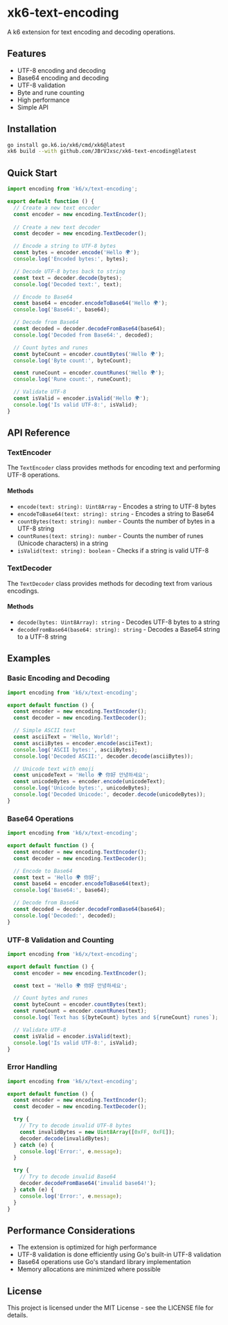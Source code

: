 # xk6-text-encoding

A k6 extension for text encoding and decoding operations.

## Features

- UTF-8 encoding and decoding
- Base64 encoding and decoding
- UTF-8 validation
- Byte and rune counting
- High performance
- Simple API

## Installation

```bash
go install go.k6.io/xk6/cmd/xk6@latest
xk6 build --with github.com/JBrVJxsc/xk6-text-encoding@latest
```

## Quick Start

```javascript
import encoding from 'k6/x/text-encoding';

export default function () {
  // Create a new text encoder
  const encoder = new encoding.TextEncoder();
  
  // Create a new text decoder
  const decoder = new encoding.TextDecoder();

  // Encode a string to UTF-8 bytes
  const bytes = encoder.encode('Hello 🌍');
  console.log('Encoded bytes:', bytes);

  // Decode UTF-8 bytes back to string
  const text = decoder.decode(bytes);
  console.log('Decoded text:', text);

  // Encode to Base64
  const base64 = encoder.encodeToBase64('Hello 🌍');
  console.log('Base64:', base64);

  // Decode from Base64
  const decoded = decoder.decodeFromBase64(base64);
  console.log('Decoded from Base64:', decoded);

  // Count bytes and runes
  const byteCount = encoder.countBytes('Hello 🌍');
  console.log('Byte count:', byteCount);

  const runeCount = encoder.countRunes('Hello 🌍');
  console.log('Rune count:', runeCount);

  // Validate UTF-8
  const isValid = encoder.isValid('Hello 🌍');
  console.log('Is valid UTF-8:', isValid);
}
```

## API Reference

### TextEncoder

The `TextEncoder` class provides methods for encoding text and performing UTF-8 operations.

#### Methods

- `encode(text: string): Uint8Array` - Encodes a string to UTF-8 bytes
- `encodeToBase64(text: string): string` - Encodes a string to Base64
- `countBytes(text: string): number` - Counts the number of bytes in a UTF-8 string
- `countRunes(text: string): number` - Counts the number of runes (Unicode characters) in a string
- `isValid(text: string): boolean` - Checks if a string is valid UTF-8

### TextDecoder

The `TextDecoder` class provides methods for decoding text from various encodings.

#### Methods

- `decode(bytes: Uint8Array): string` - Decodes UTF-8 bytes to a string
- `decodeFromBase64(base64: string): string` - Decodes a Base64 string to a UTF-8 string

## Examples

### Basic Encoding and Decoding

```javascript
import encoding from 'k6/x/text-encoding';

export default function () {
  const encoder = new encoding.TextEncoder();
  const decoder = new encoding.TextDecoder();

  // Simple ASCII text
  const asciiText = 'Hello, World!';
  const asciiBytes = encoder.encode(asciiText);
  console.log('ASCII bytes:', asciiBytes);
  console.log('Decoded ASCII:', decoder.decode(asciiBytes));

  // Unicode text with emoji
  const unicodeText = 'Hello 🌍 你好 안녕하세요';
  const unicodeBytes = encoder.encode(unicodeText);
  console.log('Unicode bytes:', unicodeBytes);
  console.log('Decoded Unicode:', decoder.decode(unicodeBytes));
}
```

### Base64 Operations

```javascript
import encoding from 'k6/x/text-encoding';

export default function () {
  const encoder = new encoding.TextEncoder();
  const decoder = new encoding.TextDecoder();

  // Encode to Base64
  const text = 'Hello 🌍 你好';
  const base64 = encoder.encodeToBase64(text);
  console.log('Base64:', base64);

  // Decode from Base64
  const decoded = decoder.decodeFromBase64(base64);
  console.log('Decoded:', decoded);
}
```

### UTF-8 Validation and Counting

```javascript
import encoding from 'k6/x/text-encoding';

export default function () {
  const encoder = new encoding.TextEncoder();

  const text = 'Hello 🌍 你好 안녕하세요';

  // Count bytes and runes
  const byteCount = encoder.countBytes(text);
  const runeCount = encoder.countRunes(text);
  console.log(`Text has ${byteCount} bytes and ${runeCount} runes`);

  // Validate UTF-8
  const isValid = encoder.isValid(text);
  console.log('Is valid UTF-8:', isValid);
}
```

### Error Handling

```javascript
import encoding from 'k6/x/text-encoding';

export default function () {
  const encoder = new encoding.TextEncoder();
  const decoder = new encoding.TextDecoder();

  try {
    // Try to decode invalid UTF-8 bytes
    const invalidBytes = new Uint8Array([0xFF, 0xFE]);
    decoder.decode(invalidBytes);
  } catch (e) {
    console.log('Error:', e.message);
  }

  try {
    // Try to decode invalid Base64
    decoder.decodeFromBase64('invalid base64!');
  } catch (e) {
    console.log('Error:', e.message);
  }
}
```

## Performance Considerations

- The extension is optimized for high performance
- UTF-8 validation is done efficiently using Go's built-in UTF-8 validation
- Base64 operations use Go's standard library implementation
- Memory allocations are minimized where possible

## License

This project is licensed under the MIT License - see the LICENSE file for details.